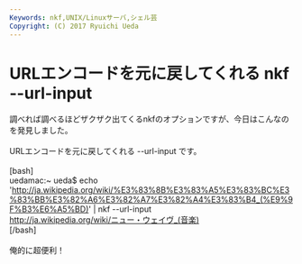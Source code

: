 ```yaml
---
Keywords: nkf,UNIX/Linuxサーバ,シェル芸
Copyright: (C) 2017 Ryuichi Ueda
---
```


# URLエンコードを元に戻してくれる nkf --url-input
調べれば調べるほどザクザク出てくるnkfのオプションですが、今日はこんなのを発見しました。<br />
<br />
URLエンコードを元に戻してくれる --url-input です。<br />
<br />
[bash]<br />
uedamac:~ ueda$ echo 'http://ja.wikipedia.org/wiki/%E3%83%8B%E3%83%A5%E3%83%BC%E3%83%BB%E3%82%A6%E3%82%A7%E3%82%A4%E3%83%B4_(%E9%9F%B3%E6%A5%BD)' | nkf --url-input<br />
http://ja.wikipedia.org/wiki/ニュー・ウェイヴ_(音楽)<br />
[/bash]<br />
<br />
俺的に超便利！
